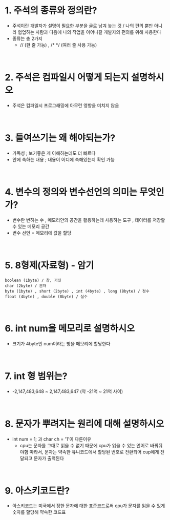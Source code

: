 # 1. 주석의 종류와 정의란?
- 주석이란 개발자가 설명이 필요한 부분을 글로 남겨 놓는 것 / 나의 편의 뿐만 아니라 협업하는 사람과 다음에 나의 작업을 이어나갈 개발자의 편의를 위해 사용한다
- 종류는 총 2가지 
    - // (한 줄 가능) , /* */ (여러 줄 사용 가능)
<br>

# 2. 주석은 컴파일시 어떻게 되는지 설명하시오
- 주석은 컴파일시 프로그래밍에 아무런 영향을 미치지 않음
<br>

# 3. 들여쓰기는 왜 해야되는가?
- 가독성 ; 보기좋은 게 이해하는데도 더 빠르다
- 안에 속하는 내용 ; 내용이 어디에 속해있는지 확인 가능
<br>

# 4. 변수의 정의와 변수선언의 의미는 무엇인가?
- 변수란 변하는 수 , 메모리안의 공간을 활용하는데 사용하는 도구 , 데이터를 저장할 수 있는 메모리 공간
- 변수 선언 = 메모리에 값을 할당
<br>

# 5. 8형제(자료형) - 암기 
    boolean (1byte) / 참, 거짓
    char (2byte) / 문자
    byte (1byte) , short (2byte) , int (4byte) , long (8byte) / 정수
    float (4byte) , double (8byte) / 실수
<br>

# 6. int num을 메모리로 설명하시오
- 크기가 4byte인 num이라는 방을 메모리에 할당한다
<br>

# 7. int 형 범위는?
- -2,147,483,648 ~ 2,147,483,647 (약 -21억 ~ 21억 사이)
<br>

# 8. 문자가 뿌려지는 원리에 대해 설명하시오 
- int num = 1; 과 char ch = '1'이 다른이유
    - cpu는 문자를 그대로 읽을 수 없기 때문에 cpu가 읽을 수 있는 언어로 바꿔줘야함 따라서, 문자는 약속한 유니코드에서 할당된 번호로 전환되어 cup에게 전달되고 문자가 출력된다 
<br>

# 9. 아스키코드란?
- 아스키코드는 미국에서 정한 문자에 대한 표준코드로써 cpu가 문자를 읽을 수 있게 숫자를 할당해 약속한 코드표 
